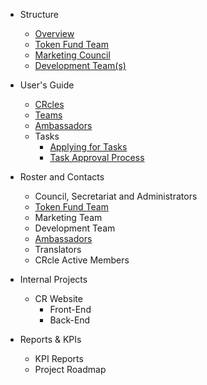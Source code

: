

- Structure

    - [Overview](structure/overview.md)
    - [Token Fund Team](/structure/token-fund-team.md)
    - [Marketing Council](/structure/marketing-council.md)
    - [Development Team(s)](/structure/dev-teams.md)

- User's Guide

    - [CRcles](/CRcles.md)
    - [Teams](/cr-teams.md)
    - [Ambassadors](/ambassadors.md)
    - Tasks
        - [Applying for Tasks](/user-guide/tasks/task-apply.md)
        - [Task Approval Process](/user-guide/tasks/task-approval.md)

- Roster and Contacts
    - Council, Secretariat and Administrators
    - [Token Fund Team](/roster/token-fund-team.md)
    - Marketing Team
    - Development Team
    - [Ambassadors](/roster/ambassadors.md)
    - Translators
    - CRcle Active Members

- Internal Projects
    - CR Website
        - Front-End
        - Back-End


- Reports & KPIs
    - KPI Reports
    - Project Roadmap





